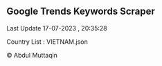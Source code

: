 

## Google Trends Keywords Scraper 
 
Last Update 17-07-2023 , 20:35:28

Country List :
VIETNAM.json



© Abdul Muttaqin 
